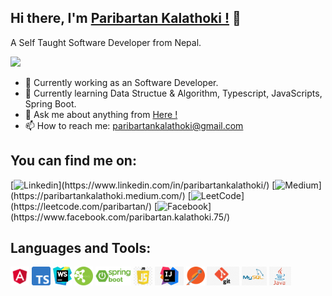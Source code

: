 ## Hi there, I'm [Paribartan Kalathoki !](https://paribartankalathoki.com.np/) 👋

A Self Taught Software Developer from Nepal.

 <img src="https://media.giphy.com/media/1XCcD9VLQZ2Io/giphy.gif" width="400">

- 🔭 Currently working as an Software Developer.
- 🌱 Currently learning Data Structue & Algorithm, Typescript, JavaScripts, Spring Boot.
- 💬 Ask me about anything from [Here !](https://github.com/paribartankalathoki/paribartankalathoki/issues)
- 📫 How to reach me: paribartankalathoki@gmail.com

<h2> You can find me on: </h2>

[![Linkedin](https://img.shields.io/badge/-LinkedIn-222222?logo=Linkedin&link=(https://www.linkedin.com/in/paribartankalathoki/))](https://www.linkedin.com/in/paribartankalathoki/)
[![Medium](https://img.shields.io/badge/-Medium-222222?logo=Medium&link=(https://paribartankalathoki.medium.com/))](https://paribartankalathoki.medium.com/)
[![LeetCode](https://img.shields.io/badge/-LeetCode-222222?logo=LeetCode&link=(https://leetcode.com/paribartan/))](https://leetcode.com/paribartan/)
[![Facebook](https://img.shields.io/badge/-Facebook-222222?logo=Facebook&link=(https://www.facebook.com/paribartan.kalathoki.75/))](https://www.facebook.com/paribartan.kalathoki.75/)

<h2> Languages and Tools: </h2>  

<code><img height="30" src="https://raw.githubusercontent.com/paribartankalathoki/paribartankalathoki/master/assets/angular.png"></code>
<code><img height="30" src="https://raw.githubusercontent.com/paribartankalathoki/paribartankalathoki/master/assets/typescript.png"></code>
<code><img height="30" src="https://raw.githubusercontent.com/paribartankalathoki/paribartankalathoki/master/assets/webstrom.jpg"></code>
<code><img height="30" src="https://raw.githubusercontent.com/paribartankalathoki/paribartankalathoki/master/assets/rest.png"></code>
<code><img height="30" src="https://raw.githubusercontent.com/paribartankalathoki/paribartankalathoki/master/assets/spring.png"></code>
<code><img height="30" src="https://raw.githubusercontent.com/paribartankalathoki/paribartankalathoki/master/assets/js.jpg"></code>
<code><img height="30" src="https://raw.githubusercontent.com/paribartankalathoki/paribartankalathoki/master/assets/intellij.jpeg"></code>
<code><img height="30" src="https://raw.githubusercontent.com/paribartankalathoki/paribartankalathoki/master/assets/postman.png"></code>
<code><img height="30" src="https://raw.githubusercontent.com/paribartankalathoki/paribartankalathoki/master/assets/git.jpg"></code>
<code><img height="30" src="https://raw.githubusercontent.com/paribartankalathoki/paribartankalathoki/master/assets/mysql.jpg"></code>
<code><img height="30" src="https://raw.githubusercontent.com/paribartankalathoki/paribartankalathoki/master/assets/java.jpg"></code>

